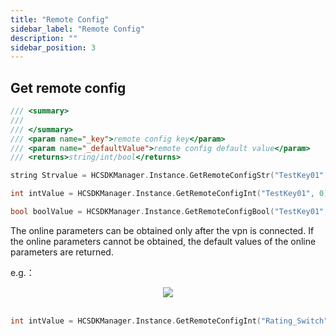 ```yaml
---
title: "Remote Config"
sidebar_label: "Remote Config"
description: ""
sidebar_position: 3
---
```


## Get remote config
```c
/// <summary>
/// 
/// </summary>
/// <param name="_key">remote config key</param>
/// <param name="_defaultValue">remote config default value</param>
/// <returns>string/int/bool</returns>

string Strvalue = HCSDKManager.Instance.GetRemoteConfigStr("TestKey01","defaultStringValue");

int intValue = HCSDKManager.Instance.GetRemoteConfigInt("TestKey01", 0);

bool boolValue = HCSDKManager.Instance.GetRemoteConfigBool("TestKey01", false);
```
The online parameters can be obtained only after the vpn is connected. If the online parameters cannot be obtained, the default values of the online parameters are returned.

e.g.：
<center>

<img src="../img/HCSDK/image61.png"/>

</center>

<br/>


```c
int intValue = HCSDKManager.Instance.GetRemoteConfigInt("Rating_Switch", 0);
```
